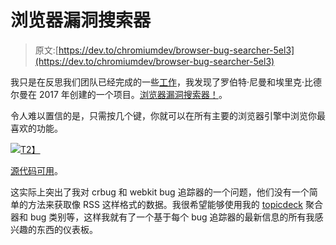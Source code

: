 # 浏览器漏洞搜索器

> 原文:[https://dev.to/chromiumdev/browser-bug-searcher-5el3](https://dev.to/chromiumdev/browser-bug-searcher-5el3)

我只是在反思我们团队已经完成的一些[工作](https://twitter.com/ChromiumDev)，我发现了罗伯特·尼曼和埃里克·比德尔曼在 2017 年创建的一个项目。[浏览器漏洞搜索器！](https://browser-issue-tracker-search.appspot.com/?q=Web%20Share)。

令人难以置信的是，只需按几个键，你就可以在所有主要的浏览器引擎中浏览你最喜欢的功能。

[![](../Images/be2ae574638190f52862466acdd90c81.png)T2】](https://res.cloudinary.com/practicaldev/image/fetch/s--G9BaabO5--/c_limit%2Cf_auto%2Cfl_progressive%2Cq_auto%2Cw_880/https://paul.kinlan.me/images/2019-03-09-browser-bug-searcher.jpeg)

[源代码可用](https://github.com/GoogleChrome/browser-bug-search)。

这实际上突出了我对 crbug 和 webkit bug 追踪器的一个问题，他们没有一个简单的方法来获取像 RSS 这样格式的数据。我很希望能够使用我的 [topicdeck](https://github.com/PaulKinlan/topicdeck) 聚合器和 bug 类别等，这样我就有了一个基于每个 bug 追踪器的最新信息的所有我感兴趣的东西的仪表板。